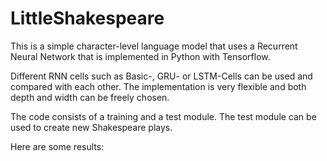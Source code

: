 # LittleShakespeare

This is a simple character-level language model that uses a Recurrent Neural Network that is implemented in Python with Tensorflow.

Different RNN cells such as Basic-, GRU- or LSTM-Cells can be used and compared with each other. The implementation is very flexible and both depth and width can be freely chosen.

The code consists of a training and a test module. The test module can be used to create new Shakespeare plays.

Here are some results:
